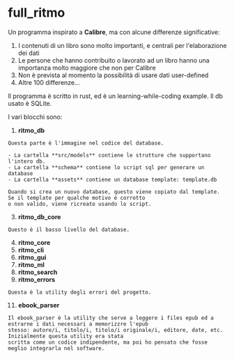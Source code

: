 # full_ritmo
Un programma inspirato a **Calibre**, ma con alcune differenze significative:

  1. I contenuti di un libro sono molto importanti, e centrali per l'elaborazione dei dati
  2. Le persone che hanno contribuito o lavorato ad un libro hanno una importanza molto maggiore che non per Calibre 
  3. Non è prevista al momento la possibilità di usare dati user-defined
  4. Altre 100 differenze...
  
Il programma è scritto in rust, ed è un learning-while-coding example.
Il db usato è SQLite.

I vari blocchi sono:
  1. **ritmo_db**

    Questa parte è l'immagine nel codice del database.

    - La cartella **src/models** contiene le strutture che supportano l'intero db.
    - La cartella **schema** contiene lo script sql per generare un database
    - La cartella **assets** contiene un database template: template.db

    Quando si crea un nuovo database, questo viene copiato dal template. Se il template per qualche motivo è corrotto
    o non valido, viene ricreato usando lo script.
    
  3. **ritmo_db_core**

    Questo è il basso livello del database.
  
  4. **ritmo_core**
  5. **ritmo_cli**
  6. **ritmo_gui**
  7. **ritmo_ml**
  8. **ritmo_search**
  9. **ritmo_errors**
     
    Questa è la utility degli errori del progetto.
  
  11. **ebook_parser**

    Il ebook_parser è la utility che serve a leggere i files epub ed a estrarne i dati necessari a memorizzre l'epub
    stesso: autore/i, titolo/i, titolo/i originale/i, editore, date, etc. Inizialmente questa utility era stata
    scritta come un codice indipendente, ma poi ho pensato che fosse meglio integrarla nel software. 

